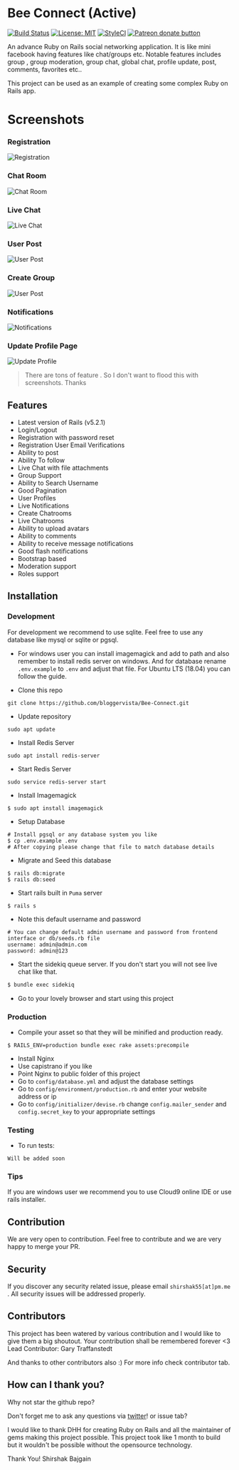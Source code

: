 # Bee Connect (Active)

[![Build Status](https://travis-ci.org/bloggervista/Bee-Connect.svg?branch=master)](https://travis-ci.org/bloggervista/Bee-Connect) [![License: MIT](https://img.shields.io/badge/License-MIT-yellow.svg)](https://opensource.org/licenses/MIT) [![StyleCI](https://styleci.io/repos/107520275/shield?style=plastic)](https://styleci.io/repos/107520275/shield?style=plastic) [![Patreon donate button](https://img.shields.io/badge/patreon-donate-yellow.svg)](https://patreon.com/shirshak "Donate to this project using Patreon")


An advance Ruby on Rails social networking application. It is like mini facebook having features like chat/groups etc. Notable features includes  group , group moderation, group chat, global chat, profile update, post, comments, favorites etc..

This project can be used as an example of creating some complex Ruby on Rails app. 

# Screenshots

### Registration
![Registration](/screenshots/registration.png)

### Chat Room
![Chat Room](/screenshots/chat_room.png)

### Live Chat
![Live Chat](/screenshots/live_chat.png)

### User Post
![User Post](/screenshots/user_post.png)

### Create Group
![User Post](/screenshots/create_group.png)

### Notifications
![Notifications](/screenshots/notifications.png)

### Update Profile Page
![Update Profile](/screenshots/update_profile.png)

> There are tons of feature . So I don't want to flood this with screenshots. Thanks

## Features
* Latest version of Rails (v5.2.1)
* Login/Logout
* Registration with password reset
* Registration User Email Verifications
* Ability to post
* Ability To follow
* Live Chat with file attachments
* Group Support
* Ability to Search Username
* Good Pagination
* User Profiles
* Live Notifications
* Create Chatrooms
* Live Chatrooms
* Ability to upload avatars
* Ability to comments
* Ability to receive message notifications
* Good flash notifications
* Bootstrap based
* Moderation support
* Roles support

## Installation


### Development
For development we recommend to use sqlite. Feel free to use any database like mysql or sqlite or pgsql.

* For windows user you can install imagemagick and add to path and also remember to install redis server on windows. And for database rename `.env.example` to `.env` and adjust that file. For Ubuntu LTS (18.04) you can follow the guide.

* Clone this repo
```shell
git clone https://github.com/bloggervista/Bee-Connect.git
```
* Update repository
```shell
sudo apt update
```
* Install Redis Server
```shell
sudo apt install redis-server
```
* Start Redis Server
```shell
sudo service redis-server start
```
* Install Imagemagick
```shell
$ sudo apt install imagemagick
```
* Setup Database
```shell
# Install pgsql or any database system you like
$ cp .env.example .env
# After copying please change that file to match database details
```
* Migrate and Seed this database
```shell
$ rails db:migrate
$ rails db:seed
```
* Start rails built in `Puma` server
```shell
$ rails s
```
* Note this default username and password
```
# You can change default admin username and password from frontend interface or db/seeds.rb file
username: admin@admin.com
password: admin@123
```
* Start the sidekiq queue server. If you don't start you will not see live chat like that.
```bash
$ bundle exec sidekiq
```
* Go to your lovely browser and start using this project

### Production
* Compile your asset so that they will be minified and production ready.
```
$ RAILS_ENV=production bundle exec rake assets:precompile
```
* Install Nginx
* Use capistrano if you like
* Point Nginx to public folder of this project
* Go to `config/database.yml` and adjust the database settings
* Go to `config/environment/production.rb` and enter your website address or ip
* Go to `config/initializer/devise.rb` change `config.mailer_sender` and `config.secret_key` to your appropriate settings

### Testing
* To run tests:

```
Will be added soon
```
### Tips
If you are windows user we recommend you to use Cloud9 online IDE or use rails installer.

## Contribution
We are very open to contribution. Feel free to contribute and we are very happy to merge your PR.

## Security
If you discover any security related issue, please email `shirshak55[at]pm.me` . All security issues will be addressed properly.

## Contributors
This project has been watered by various contribution and I would like to give them a big shoutout. Your contribution shall be remembered forever <3
Lead Contributor: Gary Traffanstedt 

And thanks to other contributors also :)  For more info check contributor tab.

## How can I thank you?
Why not star the github repo?

Don't forget me to ask any questions via [twitter](https://twitter.com/shirshak55)! or issue tab?

I would like to thank DHH for creating Ruby on Rails and all the maintainer of gems making this project possible. This project took like 1 month to build but it wouldn't be possible without the opensource technology.


Thank You!
Shirshak Bajgain
